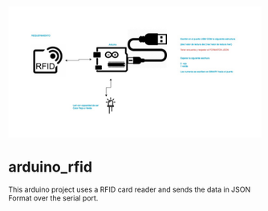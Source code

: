 <p align="center">
  <img src="https://raw.githubusercontent.com/racifuina/arduino_rfid/master/2b1f1bbb-bbf1-41d6-82b6-b1eae39380de.jpg">
</p>


# arduino_rfid
This arduino project uses a RFID card reader and sends the data in JSON Format over the serial port.
